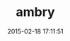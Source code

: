 ---
layout: post
title:  "ambry"
repo:   "norman/ambry"
date:   2015-02-18 17:11:51
gemurl: http://github.com/norman/ambry
---